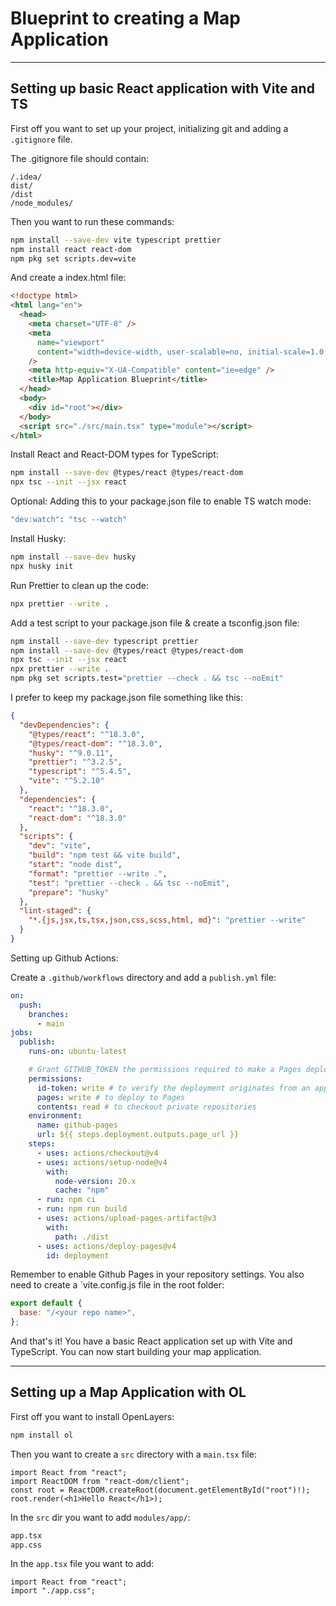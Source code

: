 # Blueprint to creating a Map Application

---

## Setting up basic React application with Vite and TS

First off you want to set up your project, initializing git and adding a `.gitignore` file.

The .gitignore file should contain:

```.gitignore
/.idea/
dist/
/dist
/node_modules/
```

Then you want to run these commands:

```bash
npm install --save-dev vite typescript prettier
npm install react react-dom
npm pkg set scripts.dev=vite
```

And create a index.html file:

```html
<!doctype html>
<html lang="en">
  <head>
    <meta charset="UTF-8" />
    <meta
      name="viewport"
      content="width=device-width, user-scalable=no, initial-scale=1.0, maximum-scale=1.0, minimum-scale=1.0"
    />
    <meta http-equiv="X-UA-Compatible" content="ie=edge" />
    <title>Map Application Blueprint</title>
  </head>
  <body>
    <div id="root"></div>
  </body>
  <script src="./src/main.tsx" type="module"></script>
</html>
```

Install React and React-DOM types for TypeScript:

```bash
npm install --save-dev @types/react @types/react-dom
npx tsc --init --jsx react
```

Optional: Adding this to your package.json file to enable TS watch mode:

```bash
"dev:watch": "tsc --watch"
```

Install Husky:

```bash
npm install --save-dev husky
npx husky init
```

Run Prettier to clean up the code:

```bash
npx prettier --write .
```

Add a test script to your package.json file & create a tsconfig.json file:

```bash
npm install --save-dev typescript prettier
npm install --save-dev @types/react @types/react-dom
npx tsc --init --jsx react
npx prettier --write .
npm pkg set scripts.test="prettier --check . && tsc --noEmit"
```

I prefer to keep my package.json file something like this:

```json
{
  "devDependencies": {
    "@types/react": "^18.3.0",
    "@types/react-dom": "^18.3.0",
    "husky": "^9.0.11",
    "prettier": "^3.2.5",
    "typescript": "^5.4.5",
    "vite": "^5.2.10"
  },
  "dependencies": {
    "react": "^18.3.0",
    "react-dom": "^18.3.0"
  },
  "scripts": {
    "dev": "vite",
    "build": "npm test && vite build",
    "start": "node dist",
    "format": "prettier --write .",
    "test": "prettier --check . && tsc --noEmit",
    "prepare": "husky"
  },
  "lint-staged": {
    "*.{js,jsx,ts,tsx,json,css,scss,html, md}": "prettier --write"
  }
}
```

Setting up Github Actions:

Create a `.github/workflows` directory and add a `publish.yml` file:

```yml
on:
  push:
    branches:
      - main
jobs:
  publish:
    runs-on: ubuntu-latest

    # Grant GITHUB_TOKEN the permissions required to make a Pages deployment
    permissions:
      id-token: write # to verify the deployment originates from an appropriate
      pages: write # to deploy to Pages
      contents: read # to checkout private repositories
    environment:
      name: github-pages
      url: ${{ steps.deployment.outputs.page_url }}
    steps:
      - uses: actions/checkout@v4
      - uses: actions/setup-node@v4
        with:
          node-version: 20.x
          cache: "npm"
      - run: npm ci
      - run: npm run build
      - uses: actions/upload-pages-artifact@v3
        with:
          path: ./dist
      - uses: actions/deploy-pages@v4
        id: deployment
```

Remember to enable Github Pages in your repository settings. You also need to create a `vite.config.js file in the root folder:

```js
export default {
  base: "/<your repo name>",
};
```

And that's it! You have a basic React application set up with Vite and TypeScript. You can now start building your map application.

---

## Setting up a Map Application with OL

First off you want to install OpenLayers:

```bash
npm install ol
```

Then you want to create a `src` directory with a `main.tsx` file:

```tsx
import React from "react";
import ReactDOM from "react-dom/client";
const root = ReactDOM.createRoot(document.getElementById("root")!);
root.render(<h1>Hello React</h1>);
```

In the `src` dir you want to add `modules/app/`:

```bash
app.tsx
app.css
```

In the `app.tsx` file you want to add:

```tsx
import React from "react";
import "./app.css";
```
